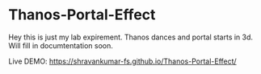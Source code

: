 # Thanos-Portal-Effect
 
Hey this is just my lab expirement. Thanos dances and portal starts in 3d. Will fill in documtentation soon.


Live DEMO: https://shravankumar-fs.github.io/Thanos-Portal-Effect/


